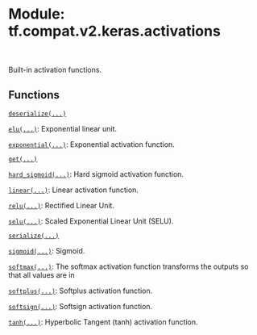 <div itemscope itemtype="http://developers.google.com/ReferenceObject">
<meta itemprop="name" content="tf.compat.v2.keras.activations" />
<meta itemprop="path" content="Stable" />
</div>

# Module: tf.compat.v2.keras.activations


<table class="tfo-notebook-buttons tfo-api" align="left">
</table>



Built-in activation functions.



## Functions

[`deserialize(...)`](../../../../tf/keras/activations/deserialize.md)

[`elu(...)`](../../../../tf/keras/activations/elu.md): Exponential linear unit.

[`exponential(...)`](../../../../tf/keras/activations/exponential.md): Exponential activation function.

[`get(...)`](../../../../tf/keras/activations/get.md)

[`hard_sigmoid(...)`](../../../../tf/keras/activations/hard_sigmoid.md): Hard sigmoid activation function.

[`linear(...)`](../../../../tf/keras/activations/linear.md): Linear activation function.

[`relu(...)`](../../../../tf/keras/activations/relu.md): Rectified Linear Unit.

[`selu(...)`](../../../../tf/keras/activations/selu.md): Scaled Exponential Linear Unit (SELU).

[`serialize(...)`](../../../../tf/keras/activations/serialize.md)

[`sigmoid(...)`](../../../../tf/keras/activations/sigmoid.md): Sigmoid.

[`softmax(...)`](../../../../tf/keras/activations/softmax.md): The softmax activation function transforms the outputs so that all values are in

[`softplus(...)`](../../../../tf/keras/activations/softplus.md): Softplus activation function.

[`softsign(...)`](../../../../tf/keras/activations/softsign.md): Softsign activation function.

[`tanh(...)`](../../../../tf/keras/activations/tanh.md): Hyperbolic Tangent (tanh) activation function.

